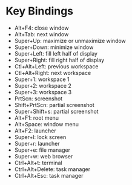 # Key Bindings

* Alt+F4: close window
* Alt+Tab: next window
* Super+Up: maximize or unmaximize window
* Super+Down: minimize window
* Super+Left: fill left half of display
* Super+Right: fill right half of display
* Ctl+Alt+Left: previous workspace
* Ctl+Alt+Right: next workspace
* Super+1: workspace 1
* Super+2: workspace 2
* Super+3: workspace 3
* PrtScn: screenshot
* Shift+PrtScn: partial screenshot
* Super+Shift+s: partial screenshot
* Alt+F1: root menu
* Alt+Space: window menu
* Alt+F2: launcher
* Super+l: lock screen
* Super+r: launcher
* Super+e: file manager
* Super+w: web browser
* Ctrl+Alt+t: terminal
* Ctrl+Alt+Delete: task manager
* Ctrl+Alt+Esc: task manager
